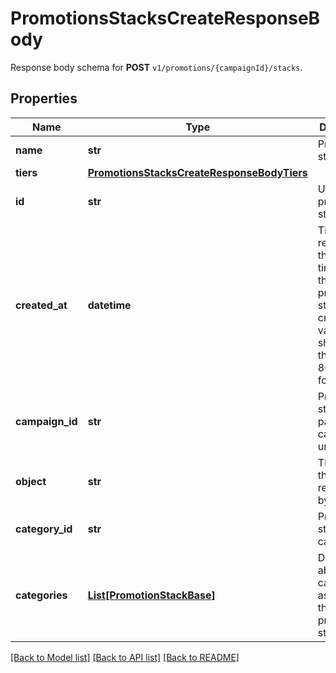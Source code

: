 # PromotionsStacksCreateResponseBody

Response body schema for **POST** `v1/promotions/{campaignId}/stacks`.

## Properties

Name | Type | Description | Notes
------------ | ------------- | ------------- | -------------
**name** | **str** | Promotion stack name. | [optional] 
**tiers** | [**PromotionsStacksCreateResponseBodyTiers**](PromotionsStacksCreateResponseBodyTiers.md) |  | [optional] 
**id** | **str** | Unique promotion stack ID. | [optional] 
**created_at** | **datetime** | Timestamp representing the date and time when the promotion stack was created. The value is shown in the ISO 8601 format. | [optional] 
**campaign_id** | **str** | Promotion stack&#39;s parent campaign&#39;s unique ID. | [optional] 
**object** | **str** | The type of the object represented by JSON. | [optional] [default to 'promotion_stack']
**category_id** | **str** | Promotion stack category ID. | [optional] 
**categories** | [**List[PromotionStackBase]**](PromotionStackBase.md) | Details about the category assigned to the promotion stack. | [optional] 

[[Back to Model list]](../README.md#documentation-for-models) [[Back to API list]](../README.md#documentation-for-api-endpoints) [[Back to README]](../README.md)


